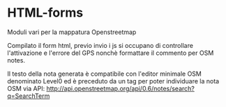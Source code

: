 # HTML-forms

Moduli vari per la mappatura Openstreetmap

Compilato il form html, previo invio i js si occupano di controllare l'attivazione e l'errore del GPS nonchè formattare il commento per OSM notes. 

Il testo della nota generata è compatibile con l'editor minimale OSM denominato Level0 ed è preceduto da un tag per poter individuare la nota OSM via API:
http://api.openstreetmap.org/api/0.6/notes/search?q=SearchTerm


